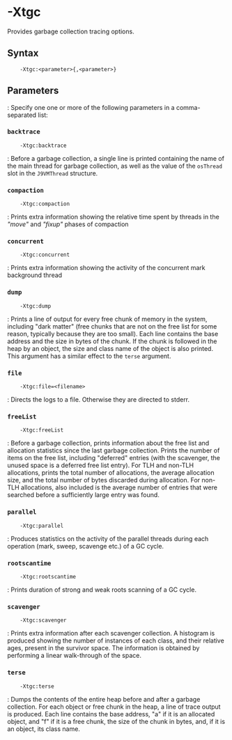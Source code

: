 <!--
* Copyright (c) 2017, 2024 IBM Corp. and others
*
* This program and the accompanying materials are made
* available under the terms of the Eclipse Public License 2.0
* which accompanies this distribution and is available at
* https://www.eclipse.org/legal/epl-2.0/ or the Apache
* License, Version 2.0 which accompanies this distribution and
* is available at https://www.apache.org/licenses/LICENSE-2.0.
*
* This Source Code may also be made available under the
* following Secondary Licenses when the conditions for such
* availability set forth in the Eclipse Public License, v. 2.0
* are satisfied: GNU General Public License, version 2 with
* the GNU Classpath Exception [1] and GNU General Public
* License, version 2 with the OpenJDK Assembly Exception [2].
*
* [1] https://www.gnu.org/software/classpath/license.html
* [2] https://openjdk.org/legal/assembly-exception.html
*
* SPDX-License-Identifier: EPL-2.0 OR Apache-2.0 OR GPL-2.0-only WITH Classpath-exception-2.0 OR GPL-2.0-only WITH OpenJDK-assembly-exception-1.0
-->

# -Xtgc 


Provides garbage collection tracing options.

## Syntax

        -Xtgc:<parameter>{,<parameter>}

## Parameters

: Specify one one or more of the following parameters in a comma-separated list:

### `backtrace`

        -Xtgc:backtrace

: Before a garbage collection, a single line is printed containing the name of the main thread for garbage collection, as well as the value of the `osThread` slot in the `J9VMThread` structure.

### `compaction`

        -Xtgc:compaction

: Prints extra information showing the relative time spent by threads in the *"move"* and *"fixup"* phases of compaction

### `concurrent`

        -Xtgc:concurrent

: Prints extra information showing the activity of the concurrent mark background thread

### `dump`

        -Xtgc:dump

: Prints a line of output for every free chunk of memory in the system, including "dark matter" (free chunks that are not on the free list for some reason, typically because they are too small). Each line contains the base address and the size in bytes of the chunk. If the chunk is followed in the heap by an object, the size and class name of the object is also printed. This argument has a similar effect to the `terse` argument.

### `file`

        -Xtgc:file=<filename>

: Directs the logs to a file. Otherwise they are directed to stderr.

### `freeList`

        -Xtgc:freeList

: Before a garbage collection, prints information about the free list and allocation statistics since the last garbage collection. Prints the number of items on the free list, including "deferred" entries (with the scavenger, the unused space is a deferred free list entry). For TLH and non-TLH allocations, prints the total number of allocations, the average allocation size, and the total number of bytes discarded during allocation. For non-TLH allocations, also included is the average number of entries that were searched before a sufficiently large entry was found.

### `parallel`

        -Xtgc:parallel

: Produces statistics on the activity of the parallel threads during each operation (mark, sweep, scavenge etc.) of a GC cycle.

### `rootscantime`

        -Xtgc:rootscantime

: Prints duration of strong and weak roots scanning of a GC cycle.

### `scavenger`

        -Xtgc:scavenger

: Prints extra information after each scavenger collection. A histogram is produced showing the number of instances of each class, and their relative ages, present in the survivor space. The information is obtained by performing a linear walk-through of the space.

### `terse`

        -Xtgc:terse

: Dumps the contents of the entire heap before and after a garbage collection. For each object or free chunk in the heap, a line of trace output is produced. Each line contains the base address, "a" if it is an allocated object, and "f" if it is a free chunk, the size of the chunk in bytes, and, if it is an object, its class name.



<!-- ==== END OF TOPIC ==== xtgc.md ==== -->


